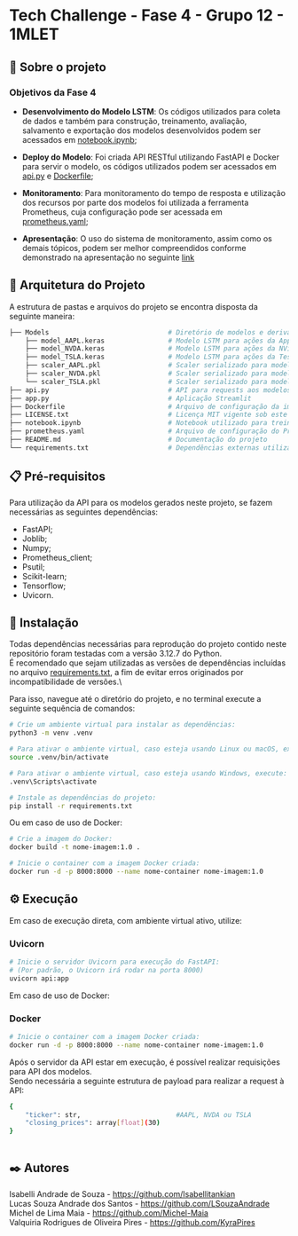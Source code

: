 # Tech Challenge - Fase 4 - Grupo 12 - 1MLET

## 🚀 Sobre o projeto 

### Objetivos da Fase 4
- **Desenvolvimento do Modelo LSTM**: Os códigos utilizados para coleta de dados e também para construção, treinamento, avaliação, salvamento e exportação dos modelos desenvolvidos podem ser acessados em [notebook.ipynb](notebook.ipynb);

- **Deploy do Modelo**: Foi criada API RESTful utilizando FastAPI e Docker para servir o modelo, os códigos utilizados podem ser acessados em [api.py](api.py) e [Dockerfile](Dockerfile);

- **Monitoramento**: Para monitoramento do tempo de resposta e utilização dos recursos por parte dos modelos foi utilizada a ferramenta Prometheus, cuja configuração pode ser acessada em [prometheus.yaml](prometheus.yaml);

- **Apresentação**: O uso do sistema de monitoramento, assim como os demais tópicos, podem ser melhor compreendidos conforme demonstrado na apresentação no seguinte [link](https://youtu.be/-3BDeu-7X5c)

## 📝 Arquitetura do Projeto

A estrutura de pastas e arquivos do projeto se encontra disposta da seguinte maneira:

```bash
├── Models                              # Diretório de modelos e derivados
    ├── model_AAPL.keras                # Modelo LSTM para ações da Apple
    ├── model_NVDA.keras                # Modelo LSTM para ações da NVidia
    ├── model_TSLA.keras                # Modelo LSTM para ações da Tesla
    ├── scaler_AAPL.pkl                 # Scaler serializado para modelo LSTM (Apple)
    ├── scaler_NVDA.pkl                 # Scaler serializado para modelo LSTM (NVidia)
    └── scaler_TSLA.pkl                 # Scaler serializado para modelo LSTM (Tesla)
├── api.py                              # API para requests aos modelos treinados
├── app.py                              # Aplicação Streamlit
├── Dockerfile                          # Arquivo de configuração da imagem Docker
├── LICENSE.txt                         # Licença MIT vigente sob este repositório
├── notebook.ipynb                      # Notebook utilizado para treinamento dos modelos
├── prometheus.yaml                     # Arquivo de configuração do Prometheus
├── README.md                           # Documentação do projeto
└── requirements.txt                    # Dependências externas utilizadas
```

## 📋 Pré-requisitos
Para utilização da API para os modelos gerados neste projeto, se fazem necessárias as seguintes dependências:
- FastAPI;
- Joblib;
- Numpy;
- Prometheus_client;
- Psutil;
- Scikit-learn;
- Tensorflow;
- Uvicorn.

## 🔧 Instalação
Todas dependências necessárias para reprodução do projeto contido neste repositório foram testadas com a versão 3.12.7 do Python. \
É recomendado que sejam utilizadas as versões de dependências incluídas no arquivo [requirements.txt](requirements.txt), a fim de evitar erros originados por incompatibilidade de versões.\

Para isso, navegue até o diretório do projeto, e no terminal execute a seguinte sequência de comandos:

```bash
# Crie um ambiente virtual para instalar as dependências:
python3 -m venv .venv

# Para ativar o ambiente virtual, caso esteja usando Linux ou macOS, execute:
source .venv/bin/activate

# Para ativar o ambiente virtual, caso esteja usando Windows, execute:
.venv\Scripts\activate

# Instale as dependências do projeto:
pip install -r requirements.txt
```

Ou em caso de uso de Docker:
```bash
# Crie a imagem do Docker:
docker build -t nome-imagem:1.0 .

# Inicie o container com a imagem Docker criada:
docker run -d -p 8000:8000 --name nome-container nome-imagem:1.0
```

## ⚙️ Execução
Em caso de execução direta, com ambiente virtual ativo, utilize:

### Uvicorn
```bash
# Inicie o servidor Uvicorn para execução do FastAPI:
# (Por padrão, o Uvicorn irá rodar na porta 8000)
uvicorn api:app
```

Em caso de uso de Docker:

### Docker
```bash
# Inicie o container com a imagem Docker criada:
docker run -d -p 8000:8000 --name nome-container nome-imagem:1.0
```

Após o servidor da API estar em execução, é possível realizar requisições para API dos modelos. \
Sendo necessária a seguinte estrutura de payload para realizar a request à API:
```bash
{
    "ticker": str,                        #AAPL, NVDA ou TSLA
    "closing_prices": array[float](30)
}
 
```

## ✒️ Autores

Isabelli Andrade de Souza - https://github.com/Isabellitankian
<br>
Lucas Souza Andrade dos Santos - https://github.com/LSouzaAndrade
<br>
Michel de Lima Maia - https://github.com/Michel-Maia
<br>
Valquiria Rodrigues de Oliveira Pires - https://github.com/KyraPires